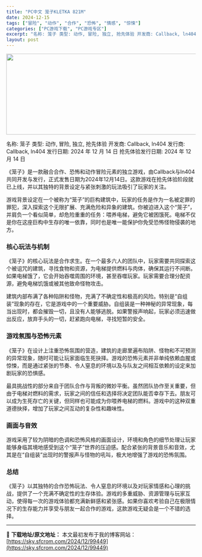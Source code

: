 ```yaml
---
title: "PC中文 笼子KLETKA 821M"
date: 2024-12-15
tags: ["冒险", "动作", "合作", "恐怖", "情感", "惊悚"]
categories: ["PC游戏下载", "PC游戏专区"]
excerpt: "名称: 笼子 类型: 动作, 冒险, 独立, 抢先体验 开发商: Callback, ln404 发行商: Callback, ln404 发行日期: 2024 年 12 月 14 日 抢先体验发行日期: 2024 年 12 月 14 日 《笼子》是一款融合合作、恐怖和动作冒险元素的独立游戏，由Ca&hellip;"
layout: post
---
```


<img class="aligncenter size-full wp-image-99450" src="https://sky.sfcrom.com/wp-content/uploads/2024/12/2024121501290612.webp" alt="" width="660" height="215" />

名称: 笼子
类型: 动作, 冒险, 独立, 抢先体验
开发商: Callback, ln404
发行商: Callback, ln404
发行日期: 2024 年 12 月 14 日
抢先体验发行日期: 2024 年 12 月 14 日

《笼子》是一款融合合作、恐怖和动作冒险元素的独立游戏，由Callback与ln404共同开发与发行，正式发售日期为2024年12月14日。这款游戏在抢先体验阶段就已上线，并以其独特的背景设定与紧张刺激的玩法吸引了玩家的关注。

游戏背景设定在一个被称为“笼子”的巨构建筑中，玩家的任务是作为一名被定罪的罪犯，深入探索这个无限扩展、充满危险和异象的建筑。你被迫进入这个“笼子”，并肩负一个看似简单，却危险重重的任务：喂养电梯，避免它被困饿死。电梯不仅是你在这座巨构中生存的唯一依靠，同时也是唯一能保护你免受恐怖怪物侵袭的地方。
<h3>核心玩法与机制</h3>
《笼子》的核心玩法是合作求生。在一个最多六人的团队中，玩家需要共同探索这个被诅咒的建筑，寻找食物和资源，为电梯提供燃料与肉体，确保其运行不间断。如果电梯饿了，它会开始吞噬周围的环境，甚至吞噬玩家。玩家需要合理分配资源，避免电梯饥饿或被其他致命怪物攻击。

建筑内部布满了各种陷阱和怪物，充满了不确定性和极高的风险。特别是“自组装”现象的存在，它是游戏中的一个重要威胁。自组装是一种神秘的异常现象，每当出现时，都会摧毁一切，且没有人能够逃脱。如果警报声响起，玩家必须迅速做出反应，放弃手头的一切，赶紧跑向电梯，寻找短暂的安全。
<h3>游戏氛围与恐怖元素</h3>
《笼子》在设计上注重恐怖氛围的营造，建筑的走廊里遍布陷阱、怪物和不可预测的异常现象，随时可能让玩家面临生死抉择。游戏的恐怖元素并非单纯依赖血腥或惊悚，而是通过紧张的节奏、令人窒息的环境以及与队友之间相互依赖的设定来加剧玩家的恐惧感。

最具挑战性的部分来自于团队合作与背叛的微妙平衡。虽然团队协作至关重要，但由于电梯对燃料的需求，玩家之间的信任和选择将决定团队能否幸存下去。朋友可以成为生死存亡的关键，但同样也可能成为你喂养电梯的燃料。游戏中的这种双重道德抉择，增加了玩家之间互动的复杂性和趣味性。
<h3>画面与音效</h3>
游戏采用了较为阴暗的色调和恐怖风格的画面设计，环境和角色的细节处理让玩家能够身临其境地感受到这个“笼子”世界的压迫感。配合紧张的背景音乐和音效，尤其是在“自组装”出现时的警报声与怪物的吼叫，极大地增强了游戏的恐怖氛围。
<h3>总结</h3>
《笼子》以其独特的合作恐怖玩法、令人窒息的环境以及对玩家情感和心理的挑战，提供了一个充满不确定性的生存体验。游戏的多重威胁、资源管理与玩家互动，使得每一次的游戏体验都充满新鲜感和紧张感。如果你喜欢考验自己在极限情况下的生存能力并享受与朋友一起合作的游戏，这款游戏无疑会是一个不错的选择。

---
📖 **下载地址/原文地址：** 本文最初发布于我的博客网站：[https://sky.sfcrom.com/2024/12/99449](https://sky.sfcrom.com/2024/12/99449)
